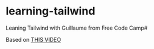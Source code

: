 # learning-tailwind

Leaning Tailwind with Guillaume from Free Code Camp#

Based on [THIS VIDEO](https://youtu.be/ft30zcMlFao?si=mFk4oXYIyaR0GoJi)
